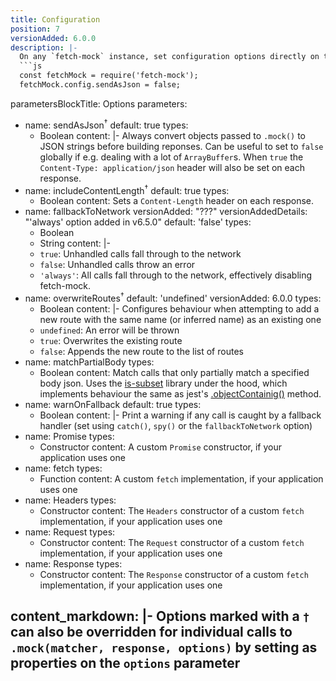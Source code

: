 ```yaml
---
title: Configuration
position: 7
versionAdded: 6.0.0
description: |-
  On any `fetch-mock` instance, set configuration options directly on the `fetchMock.config` object. e.g.
  ```js
  const fetchMock = require('fetch-mock');
  fetchMock.config.sendAsJson = false;
  ```
parametersBlockTitle: Options
parameters:
  - name: sendAsJson<sup>†</sup>
    default: true
    types:
      - Boolean
    content: |-
      Always convert objects passed to `.mock()` to JSON strings before building reponses. Can be useful to set to `false` globally if e.g. dealing with a lot of `ArrayBuffer`s. When `true` the `Content-Type: application/json` header will also be set on each response.
  - name: includeContentLength<sup>†</sup>
    default: true
    types:
      - Boolean
    content: Sets a `Content-Length` header on each response.
  - name: fallbackToNetwork
    versionAdded: "???"
    versionAddedDetails: "'always' option added in v6.5.0"
    default: 'false'
    types:
      - Boolean
      - String
    content: |-
      - `true`: Unhandled calls fall through to the network
      - `false`: Unhandled calls throw an error
      - `'always'`: All calls fall through to the network, effectively disabling fetch-mock.
  - name: overwriteRoutes<sup>†</sup>
    default: 'undefined'
    versionAdded: 6.0.0
    types:
      - Boolean
    content: |-
      Configures behaviour when attempting to add a new route with the same name (or inferred name) as an existing one
      - `undefined`: An error will be thrown
      - `true`: Overwrites the existing route
      - `false`: Appends the new route to the list of routes
  - name: matchPartialBody
    types:
      - Boolean
    content: Match calls that only partially match a specified body json. Uses the [is-subset](https://www.npmjs.com/package/is-subset) library under the hood, which implements behaviour the same as jest's [.objectContainig()](https://jestjs.io/docs/en/expect#expectobjectcontainingobject) method.
  - name: warnOnFallback
    default: true
    types:
      - Boolean
    content: |-
      Print a warning if any call is caught by a fallback handler (set using `catch()`, `spy()` or the `fallbackToNetwork` option)
  - name: Promise
    types:
      - Constructor
    content: A custom `Promise` constructor, if your application uses one
  - name: fetch
    types:
      - Function
    content: A custom `fetch` implementation, if your application uses one
  - name: Headers
    types:
      - Constructor
    content: The `Headers` constructor of a custom `fetch` implementation, if your application uses one
  - name: Request
    types:
      - Constructor
    content: The `Request` constructor of a custom `fetch` implementation, if your application uses one
  - name: Response
    types:
      - Constructor
    content: The `Response` constructor of a custom `fetch` implementation, if your application uses one

content_markdown: |-
  Options marked with a `†` can also be overridden for individual calls to `.mock(matcher, response, options)` by setting as properties on the `options` parameter
---
```

